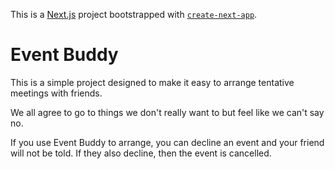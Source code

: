This is a [Next.js](https://nextjs.org) project bootstrapped with [`create-next-app`](https://nextjs.org/docs/app/api-reference/cli/create-next-app).

# Event Buddy
This is a simple project designed to make it easy to arrange tentative meetings with friends.

We all agree to go to things we don't really want to but feel like we can't say no.

If you use Event Buddy to arrange, you can decline an event and your friend will not be told. If they also decline, then the event is cancelled.